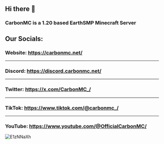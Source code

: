 ## Hi there 👋

### CarbonMC is a 1.20 based EarthSMP Minecraft Server


## Our Socials:

### Website: https://carbonmc.net/
-----------------------------------
### Discord: https://discord.carbonmc.net/
-----------------------------------
### Twitter: https://x.com/CarbonMC_/
-----------------------------------
### TikTok: https://www.tiktok.com/@carbonmc_/
-----------------------------------
### YouTube: https://www.youtube.com/@OfficialCarbonMC/


![E1zNNaXh](https://github.com/user-attachments/assets/eaf654a8-e30a-4eec-a0cb-e6ed79c990f9)
